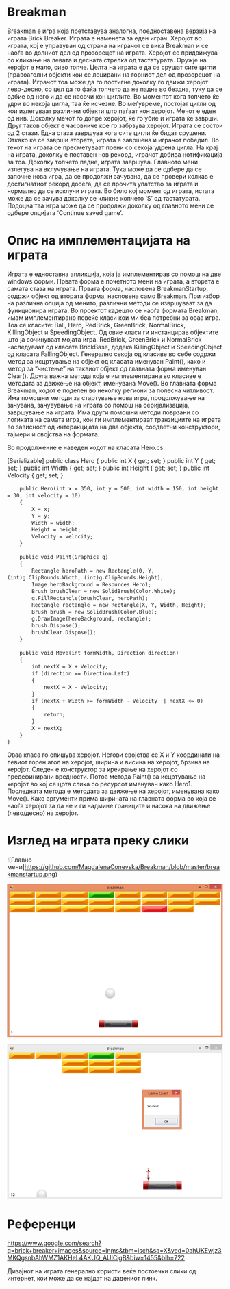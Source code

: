 # Breakman

Breakman е игра која претставува аналогна, поедноставена верзија на играта Brick Breaker.
Играта е наменета за еден играч. Херојот во играта, кој е управуван од страна на играчот се вика Breakman и се наоѓа во долниот дел од прозорецот на играта. Херојот се придвижува со кликање на левата и десната стрелка од тастатурата.
Оружје на херојот е мало, сиво топче.
Целта на играта е да се срушат сите цигли (правоаголни објекти кои се лоцирани на горниот дел од прозорецот на играта).
Играчот тоа може да го постигне доколку го движи херојот лево-десно, со цел да го фаќа топчето да не падне во бездна, туку да се одбие од него и да се насочи кон циглите. Во моментот кога топчето ќе удри во некоја цигла, таа ќе исчезне.
Во меѓувреме, постојат цигли од кои излегуваат различни објекти што паѓаат кон херојот. Мечот е еден од нив. Доколку мечот го допре херојот, ќе го убие и играта ќе заврши. Друг таков објект е часовниче кое го забрзува херојот. 
Играта се состои од 2 стази. 
Една стаза завршува кога сите цигли ќе бидат срушени. Откако ќе се заврши втората, играта е завршена и играчот победил. Во текот на играта се пресметуваат поени со секоја удрена цигла. На крај на играта, доколку е поставен нов рекорд, играчот добива нотификација за тоа.
 Доколку топчето падне, играта завршува.
Главното мени излегува на вклучување на играта. Тука може да се одбере да се започне нова игра, да се продолжи зачувана, да се провери колкав е достигнатиот рекорд досега, да се прочита упатство за играта и нормално да се исклучи играта.
Во било кој момент од играта, истата може да се зачува доколку се кликне копчето ‘S’ од тастатурата. Подоцна таа игра може да се продолжи доколку од главното мени се одбере oпцијата ‘Continue saved game’.

# Опис на имплементацијата на играта

Играта е едноставна апликција, која ја имплементирав со помош на две windows форми. Првата форма е почетното мени на играта, а втората е самата стаза на играта.
Првата форма, насловена BreakmanStartup, содржи објект од втората форма, насловена само Breakman. При избор на различна опција од менито, различни методи се извршуваат за да функционира играта.
Во проектот кадешто се наоѓа формата Breakman, имам имплементирано повеќе класи кои ми беа потребни за оваа игра. Тоа се класите: Ball, Hero, RedBrick, GreenBrick, NormalBrick, KillingObject и SpeedingObject.
Од овие класи ги инстанцирав објектите што ја сочинуваат мојата игра.
RedBrick, GreenBrick и NormalBrick наследуваат од класата BrickBase, додека KillingObject и SpeedingObject од класата FallingObject.
Генерално секоја од класиве во себе содржи метод за исцртување на објект од класата именуван Paint(), како и метод за “чистење” на таквиот објект од главната форма именуван Clear(). Друга важна метода која е имплементирана во класиве е методата за движење на објект, именувана Move().
Во главната форма Breakman, кодот е поделен во неколку региони за полесна читливост. Има помошни методи за стартување нова игра, продолжување на зачувана, зачувување на играта со помош на серијализација, завршување на играта. Има други помошни методи поврзани со логиката на самата игра, кои ги имплементираат транзициите на играта во зависност од интеракцијата на два објекта, соодветни конструктори, тајмери и својства на формата.

Во продолжение е наведен кодот на класата Hero.cs:

[Serializable]
    public class Hero
    {
        public int X { get; set; }
        public int Y { get; set; }
        public int Width { get; set; }
        public int Height { get; set; }
        public int Velocity { get; set; }

        public Hero(int x = 350, int y = 500, int width = 150, int height = 30, int velocity = 10)
        {
            X = x;
            Y = y;
            Width = width;
            Height = height;
            Velocity = velocity;
        }

        public void Paint(Graphics g)
        {
            Rectangle heroPath = new Rectangle(0, Y, (int)g.ClipBounds.Width, (int)g.ClipBounds.Height);
            Image heroBackground = Resources.Hero1;
            Brush brushClear = new SolidBrush(Color.White);
            g.FillRectangle(brushClear, heroPath);
            Rectangle rectangle = new Rectangle(X, Y, Width, Height);
            Brush brush = new SolidBrush(Color.Blue);
            g.DrawImage(heroBackground, rectangle);
            brush.Dispose();
            brushClear.Dispose();
        }

        public void Move(int formWidth, Direction direction)
        {
            int nextX = X + Velocity;
            if (direction == Direction.Left)
            {
                nextX = X - Velocity;
            }
            if (nextX + Width >= formWidth - Velocity || nextX <= 0)
            {
                return;
            }
            X = nextX;
        }
    }


Оваа класа го опишува херојот. Негови својства се X и Y координати на левиот горен агол на 
херојот, ширина и висина на херојот, брзина на херојот. Следен е конструктор за креирање на херојот со предефинирани вредности. Потоа метода Paint() за исцртување на херојот во кој се црта слика со ресурсот именуван како Hero1. Последната метода е методата за движење на херојот, именувана како Move(). Како аргументи прима ширината на главната форма во која се наоѓа херојот за да не и ги надмине границите и насока на движење (лево/десно) на херојот.

# Изглед на играта преку слики

![Главно мени]https://github.com/MagdalenaConevska/Breakman/blob/master/breakmanstartup.png)

![Прва стаза](https://github.com/MagdalenaConevska/Breakman/blob/master/firstlevelstarted.png)

![Game over](https://github.com/MagdalenaConevska/Breakman/blob/master/gameover.png)

# Референци

https://www.google.com/search?q=brick+breaker+images&source=lnms&tbm=isch&sa=X&ved=0ahUKEwjz3MKQgsnbAhWMZ1AKHeL4AKUQ_AUICigB&biw=1455&bih=722

Дизајнот на играта генерално користи веќе постоечки слики од интернет, кои може да се најдат на дадениот линк.








